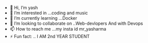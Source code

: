 - 👋 Hi, I’m yash 
- 👀 I’m interested in ...coding and music
- 🌱 I’m currently learning ...Docker
- 💞️ I’m looking to collaborate on ..Web-devlopers And with Devops
- 📫 How to reach me ...my insta id mr_yasharma
- ⚡ Fun fact: .. I AM 2nd YEAR STUDENT

<!---
mr-yasharma/mr-yasharma is a ✨ special ✨ repository because its `README.md` (this file) appears on your GitHub profile.
You can click the Preview link to take a look at your changes.
--->
